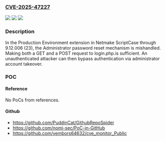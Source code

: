 ### [CVE-2025-47227](https://cve.mitre.org/cgi-bin/cvename.cgi?name=CVE-2025-47227)
![](https://img.shields.io/static/v1?label=Product&message=ScriptCase&color=blue)
![](https://img.shields.io/static/v1?label=Version&message=0%20&color=brightgreen)
![](https://img.shields.io/static/v1?label=Vulnerability&message=CWE-684%20Incorrect%20Provision%20of%20Specified%20Functionality&color=brightgreen)

### Description

In the Production Environment extension in Netmake ScriptCase through 9.12.006 (23), the Administrator password reset mechanism is mishandled. Making both a GET and a POST request to login.php.is sufficient. An unauthenticated attacker can then bypass authentication via administrator account takeover.

### POC

#### Reference
No PoCs from references.

#### Github
- https://github.com/PuddinCat/GithubRepoSpider
- https://github.com/nomi-sec/PoC-in-GitHub
- https://github.com/yembors64632/cve_monitor_Public

